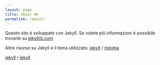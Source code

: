```yaml
---
layout: page
title: About Me
permalink: /about/
---
```


Questo sito è sviluppato con Jekyll. Se volete più informazioni è possibile trovarle su [jekyllrb.com](https://jekyllrb.com/)

Altre risorse su Jekyll e il tema utilizzato:
[jekyll][jekyll-organization] /
[minima](https://github.com/jekyll/minima)

[jekyll][jekyll-organization] /
[jekyll](https://github.com/jekyll/jekyll)

[jekyll-organization]: https://github.com/jekyll
